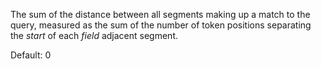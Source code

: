 The sum of the distance between all segments making up a match to the query, measured as the sum of the number of token positions separating the *start* of each *field* adjacent segment.

Default: 0